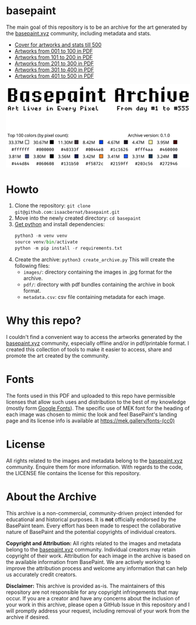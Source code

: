 # basepaint
The main goal of this repository is to be an archive for the art generated by the [basepaint.xyz](https://basepaint.xyz/) community, including metadata and stats.

- [Cover for artworks and stats till 500](https://github.com/isaacbernat/basepaint/blob/main/pdf/basepaint_archive_0000_cover.pdf)
- [Artworks from 001 to 100 in PDF](https://github.com/isaacbernat/basepaint/blob/main/pdf/basepaint_archive_0001_to_0100.pdf)
- [Artworks from 101 to 200 in PDF](https://github.com/isaacbernat/basepaint/blob/main/pdf/basepaint_archive_0101_to_0200.pdf) 
- [Artworks from 201 to 300 in PDF](https://github.com/isaacbernat/basepaint/blob/main/pdf/basepaint_archive_0201_to_0300.pdf) 
- [Artworks from 301 to 400 in PDF](https://github.com/isaacbernat/basepaint/blob/main/pdf/basepaint_archive_0301_to_0400.pdf) 
- [Artworks from 401 to 500 in PDF](https://github.com/isaacbernat/basepaint/blob/main/pdf/basepaint_archive_0401_to_0500.pdf) 

[![Cover preview](https://github.com/isaacbernat/basepaint/blob/main/preview.png)](https://github.com/isaacbernat/basepaint/blob/main/basepaint_archive_0000_cover.pdf)

# Howto
1. Clone the repository: `git clone git@github.com:isaacbernat/basepaint.git`
2. Move into the newly created directory: `cd basepaint`
3. [Get python](https://www.python.org/downloads/) and install dependencies:
    ```python
    python3 -m venv venv
    source venv/bin/activate
    python -m pip install -r requirements.txt
    ```
4. Create the archive: `python3 create_archive.py`
    This will create the following files:
    - `images/`: directory containing the images in .jpg format for the archive.
    - `pdf/`: directory with pdf bundles containing the archive in book format.
    - `metadata.csv`: csv file containing metadata for each image.

# Why this repo?
I couldn't find a convenient way to access the artworks generated by the [basepaint.xyz](https://basepaint.xyz/) community, especially offline and/or in pdf/printable format. I created this collection of tools to make it easier to access, share and promote the art created by the community.

# Fonts
The fonts used in this PDF and uploaded to this repo have permissible licenses that allow such uses and distribution to the best of my knowledge (mostly form [Google Fonts](https://fonts.google.com/)). The specific use of MEK font for the heading of each image was chosen to mimic the look and feel BasePaint's landing page and its license info is available at https://mek.gallery/fonts-(cc0)

# License
All rights related to the images and metadata belong to the [basepaint.xyz](https://basepaint.xyz/) community. Enquire them for more information. With regards to the code, the LICENSE file contains the license for this repository.

# About the Archive
This archive is a non-commercial, community-driven project intended for educational and historical purposes. It is **not** officially endorsed by the BasePaint team. Every effort has been made to respect the collaborative nature of BasePaint and the potential copyrights of individual creators.

**Copyright and Attribution:** All rights related to the images and metadata belong to the [basepaint.xyz](https://basepaint.xyz/) community. Individual creators may retain copyright of their work. Attribution for each image in the archive is based on the available information from BasePaint. We are actively working to improve the attribution process and welcome any information that can help us accurately credit creators.

**Disclaimer:** This archive is provided as-is. The maintainers of this repository are not responsible for any copyright infringements that may occur. If you are a creator and have any concerns about the inclusion of your work in this archive, please open a GitHub Issue in this repository and I will promptly address your request, including removal of your work from the archive if desired.

[Link]: https://github.com/isaacbernat/basepaint/blob/main/pdf/basepaint_archive_000_cover.pdf
